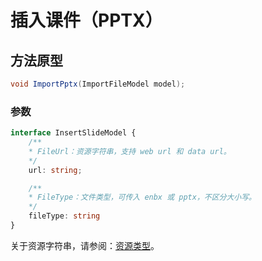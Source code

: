 # 插入课件（PPTX）

## 方法原型

```csharp
void ImportPptx(ImportFileModel model);
```

### 参数

```ts
interface InsertSlideModel {
    /**
    * FileUrl：资源字符串，支持 web url 和 data url。
    */
    url: string;

    /**
    * FileType：文件类型，可传入 enbx 或 pptx，不区分大小写。
    */
    fileType: string
}
```

关于资源字符串，请参阅：[资源类型](/zh-CN/basic-types/resource.md)。

